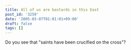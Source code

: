 ```yaml
---
title: All of us are bastards in this East
post_id: '3259'
date: '2005-03-07T01:01:01+09:00'
draft: false
tags: []
---
```


Do you see that "saints have been crucified on the cross"?
